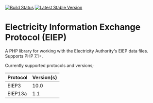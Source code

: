 [![Build Status](https://travis-ci.org/our-energy/eiep.svg?branch=master)](https://travis-ci.org/our-energy/eiep)
[![Latest Stable Version](https://poser.pugx.org/ourenergy/eiep/v/stable?format=flat)](https://packagist.org/packages/ourenergy/eiep)

# Electricity Information Exchange Protocol (EIEP)

A PHP library for working with the Electricity Authority's EIEP data files. Supports PHP 7.1+.

Currently supported protocols and versions;

| Protocol  | Version(s) |
| ------------- | ------------- |
| EIEP3  | 10.0  |
| EIEP13a  | 1.1  |
